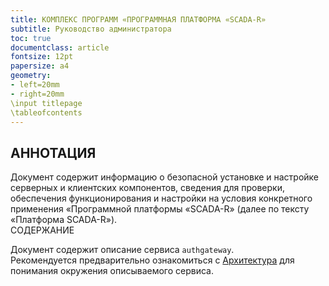 ```yaml
---
title: КОМПЛЕКС ПРОГРАММ «ПРОГРАММНАЯ ПЛАТФОРМА «SCADA-R»
subtitle: Руководство администратора
toc: true
documentclass: article
fontsize: 12pt
papersize: a4
geometry:
- left=20mm
- right=20mm
\input titlepage
\tableofcontents
---
```


## АННОТАЦИЯ

Документ содержит информацию о безопасной установке и настройке серверных и клиентских компонентов, сведения для проверки, обеспечения функционирования и настройки на условия конкретного применения «Программной платформы «SCADA-R» (далее по тексту «Платформа SCADA-R»).          
СОДЕРЖАНИЕ

Документ содержит описание сервиса `authgateway`.  
Рекомендуется предварительно ознакомиться с [Архитектура](architecture.md) для понимания окружения описываемого сервиса.
